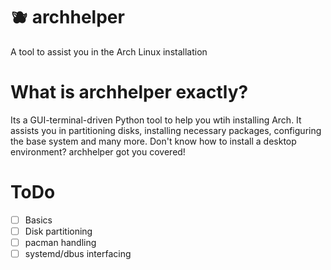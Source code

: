 # 🫐 archhelper
A tool to assist you in the Arch Linux installation

# What is archhelper exactly?
Its a GUI-terminal-driven Python tool to help you wtih installing Arch. It assists you in partitioning disks, installing necessary packages, configuring the base system and many more. Don't know how to install a desktop environment? archhelper got you covered!

# ToDo

- [ ] Basics
- [ ] Disk partitioning
- [ ] pacman handling
- [ ] systemd/dbus interfacing
